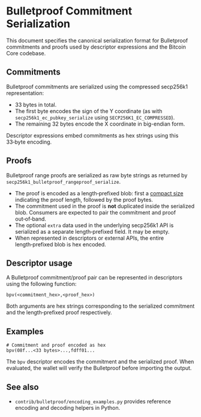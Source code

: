 # Bulletproof Commitment Serialization

This document specifies the canonical serialization format for Bulletproof commitments and proofs used by descriptor expressions and the Bitcoin Core codebase.

## Commitments

Bulletproof commitments are serialized using the compressed secp256k1 representation:

* 33 bytes in total.
* The first byte encodes the sign of the Y coordinate (as with `secp256k1_ec_pubkey_serialize` using `SECP256K1_EC_COMPRESSED`).
* The remaining 32 bytes encode the X coordinate in big-endian form.

Descriptor expressions embed commitments as hex strings using this 33‑byte encoding.

## Proofs

Bulletproof range proofs are serialized as raw byte strings as returned by
`secp256k1_bulletproof_rangeproof_serialize`.

* The proof is encoded as a length‑prefixed blob: first a
  [compact size](https://en.bitcoin.it/wiki/Protocol_documentation#Variable_length_integer)
  indicating the proof length, followed by the proof bytes.
* The commitment used in the proof is **not** duplicated inside the
  serialized blob.  Consumers are expected to pair the commitment and proof
  out‑of‑band.
* The optional `extra` data used in the underlying secp256k1 API is
  serialized as a separate length‑prefixed field.  It may be empty.
* When represented in descriptors or external APIs, the entire
  length‑prefixed blob is hex encoded.

## Descriptor usage

A Bulletproof commitment/proof pair can be represented in descriptors using
the following function:

```
bpv(<commitment_hex>,<proof_hex>)
```

Both arguments are hex strings corresponding to the serialized commitment and the length‑prefixed proof respectively.

## Examples

```
# Commitment and proof encoded as hex
bpv(08f...<33 bytes>...,fdff01...
```

The `bpv` descriptor encodes the commitment and the serialized proof.  When
evaluated, the wallet will verify the Bulletproof before importing the
output.

## See also

* `contrib/bulletproof/encoding_examples.py` provides reference encoding and decoding helpers in Python.
